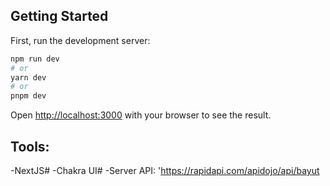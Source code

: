 ## Getting Started

First, run the development server:

```bash
npm run dev
# or
yarn dev
# or
pnpm dev
```

Open [http://localhost:3000](http://localhost:3000) with your browser to see the result.

## Tools:

-NextJS#
-Chakra UI#
-Server API: 'https://rapidapi.com/apidojo/api/bayut

